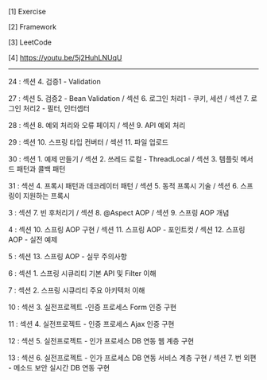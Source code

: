 
[1] Exercise

[2] Framework

[3] LeetCode

[4] https://youtu.be/5j2HuhLNUqU 

<hr>

24 : 섹션 4. 검증1 - Validation

27 :  섹션 5. 검증2 - Bean Validation / 섹션 6. 로그인 처리1 - 쿠키, 세션 / 섹션 7. 로그인 처리2 - 필터, 인터셉터

28 : 섹션 8. 예외 처리와 오류 페이지 / 섹션 9. API 예외 처리

29 : 섹션 10. 스프링 타입 컨버터 / 섹션 11. 파일 업로드

30 : 섹션 1. 예제 만들기 / 섹션 2. 쓰레드 로컬 - ThreadLocal / 섹션 3. 템플릿 메서드 패턴과 콜백 패턴

31 : 섹션 4. 프록시 패턴과 데코레이터 패턴 / 섹션 5. 동적 프록시 기술 / 섹션 6. 스프링이 지원하는 프록시

3 : 섹션 7. 빈 후처리기 / 섹션 8. @Aspect AOP / 섹션 9. 스프링 AOP 개념

4 : 섹션 10. 스프링 AOP 구현 / 섹션 11. 스프링 AOP - 포인트컷 / 섹션 12. 스프링 AOP - 실전 예제

5 : 섹션 13. 스프링 AOP - 실무 주의사항 

6 : 섹션 1. 스프링 시큐리티 기본 API 및 Filter 이해

7 : 섹션 2. 스프링 시큐리티 주요 아키텍처 이해

10 : 섹션 3. 실전프로젝트 -인증 프로세스 Form 인증 구현

11 : 섹션 4. 실전프로젝트 - 인증 프로세스 Ajax 인증 구현

12 : 섹션 5. 실전프로젝트 - 인가 프로세스 DB 연동 웹 계층 구현

13 : 섹션 6. 실전프로젝트 - 인가 프로세스 DB 연동 서비스 계층 구현 / 섹션 7. 번 외편 - 메소드 보안 실시간 DB 연동 구현

